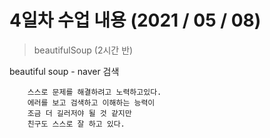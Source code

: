 # 4일차 수업 내용 (2021 / 05 / 08)

> beautifulSoup (2시간 반)

beautiful soup - naver 검색

```
    스스로 문제를 해결하려고 노력하고있다.
    에러를 보고 검색하고 이해하는 능력이
    조금 더 길러저야 될 것 같지만
    친구도 스스로 잘 하고 있다.
```
